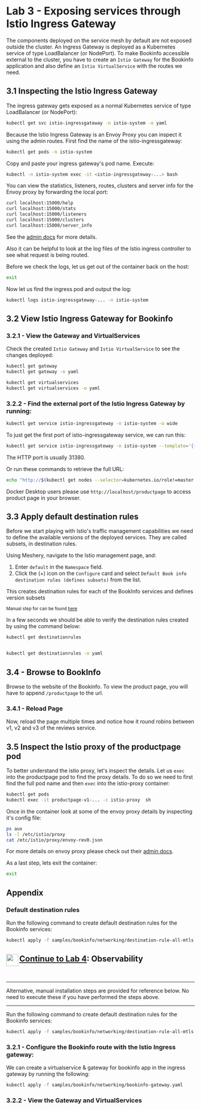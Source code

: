 # Lab 3 - Exposing services through Istio Ingress Gateway

The components deployed on the service mesh by default are not exposed outside the cluster. An Ingress Gateway is deployed as a Kubernetes service of type LoadBalancer (or NodePort). To make Bookinfo accessible external to the cluster, you have to create an `Istio Gateway` for the Bookinfo application and also define an `Istio VirtualService` with the routes we need.

## 3.1 Inspecting the Istio Ingress Gateway

The ingress gateway gets exposed as a normal Kubernetes service of type LoadBalancer (or NodePort):

```sh
kubectl get svc istio-ingressgateway -n istio-system -o yaml
```

Because the Istio Ingress Gateway is an Envoy Proxy you can inspect it using the admin routes. First find the name of the istio-ingressgateway:

```sh
kubectl get pods -n istio-system
```

Copy and paste your ingress gateway's pod name. Execute:

```sh
kubectl -n istio-system exec -it <istio-ingressgateway-...> bash
```

You can view the statistics, listeners, routes, clusters and server info for the Envoy proxy by forwarding the local port:

```sh
curl localhost:15000/help
curl localhost:15000/stats
curl localhost:15000/listeners
curl localhost:15000/clusters
curl localhost:15000/server_info
```

See the [admin docs](https://www.envoyproxy.io/docs/envoy/latest/operations/admin) for more details.

Also it can be helpful to look at the log files of the Istio ingress controller to see what request is being routed.

Before we check the logs, let us get out of the container back on the host:

```sh
exit
```

Now let us find the ingress pod and output the log:

```sh
kubectl logs istio-ingressgateway-... -n istio-system
```

## 3.2 View Istio Ingress Gateway for Bookinfo

### 3.2.1 - View the Gateway and VirtualServices

Check the created `Istio Gateway` and `Istio VirtualService` to see the changes deployed:

```sh
kubectl get gateway
kubectl get gateway -o yaml

kubectl get virtualservices
kubectl get virtualservices -o yaml
```

<!-- ### 3.2.3 - Find the external port of the Istio Ingress Gateway by running: -->

### 3.2.2 - Find the external port of the Istio Ingress Gateway by running:

```sh
kubectl get service istio-ingressgateway -n istio-system -o wide
```

To just get the first port of istio-ingressgateway service, we can run this:

```sh
kubectl get service istio-ingressgateway -n istio-system --template='{{(index .spec.ports 1).nodePort}}'
```

The HTTP port is usually 31380.

Or run these commands to retrieve the full URL:

```sh
echo "http://$(kubectl get nodes --selector=kubernetes.io/role!=master -o jsonpath={.items[0].status.addresses[?\(@.type==\"InternalIP\"\)].address}):$(kubectl get svc istio-ingressgateway -n istio-system -o jsonpath='{.spec.ports[1].nodePort}')/productpage"
```

Docker Desktop users please use `http://localhost/productpage` to access product page in your browser.

## 3.3 Apply default destination rules

Before we start playing with Istio's traffic management capabilities we need to define the available versions of the deployed services. They are called subsets, in destination rules.

Using Meshery, navigate to the Istio management page, and:

1. Enter `default` in the `Namespace` field.
1. Click the (+) icon on the `Configure` card and select `Default Book info destination rules (defines subsets)` from the list.

This creates destination rules for each of the BookInfo services and defines version subsets

<small>Manual step for can be found [here](#appendix)</small>

In a few seconds we should be able to verify the destination rules created by using the command below:

```sh
kubectl get destinationrules


kubectl get destinationrules -o yaml
```

## 3.4 - Browse to BookInfo

Browse to the website of the Bookinfo. To view the product page, you will have to append
`/productpage` to the url.

### 3.4.1 - Reload Page

Now, reload the page multiple times and notice how it round robins between v1, v2 and v3 of the reviews service.

## 3.5 Inspect the Istio proxy of the productpage pod

To better understand the istio proxy, let's inspect the details. Let us `exec` into the productpage pod to find the proxy details. To do so we need to first find the full pod name and then `exec` into the istio-proxy container:

```sh
kubectl get pods
kubectl exec -it productpage-v1-... -c istio-proxy  sh
```

Once in the container look at some of the envoy proxy details by inspecting it's config file:

```sh
ps aux
ls -l /etc/istio/proxy
cat /etc/istio/proxy/envoy-rev0.json
```

For more details on envoy proxy please check out their [admin docs](https://www.envoyproxy.io/docs/envoy/v1.5.0/operations/admin).

As a last step, lets exit the container:

```sh
exit
```

## <a name="appendix"></a> Appendix

### Default destination rules

Run the following command to create default destination rules for the Bookinfo services:

```sh
kubectl apply -f samples/bookinfo/networking/destination-rule-all-mtls.yaml
```

<h2>
  <a href="../lab-4/README.md">
  <img src="../img/go.svg" width="32" height="32" align="left" />
  Continue to Lab 4</a>: Observability
</h2>

<br />
<hr />

Alternative, manual installation steps are provided for reference below. No need to execute these if you have performed the steps above.

<hr />

Run the following command to create default destination rules for the Bookinfo services:

```sh
kubectl apply -f samples/bookinfo/networking/destination-rule-all-mtls.yaml
```

### 3.2.1 - Configure the Bookinfo route with the Istio Ingress gateway:

We can create a virtualservice & gateway for bookinfo app in the ingress gateway by running the following:

```sh
kubectl apply -f samples/bookinfo/networking/bookinfo-gateway.yaml
```

### 3.2.2 - View the Gateway and VirtualServices

